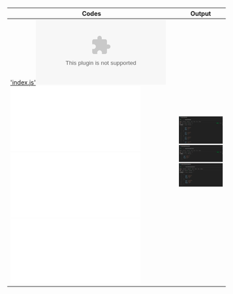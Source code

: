 | Codes | Output |
|-------|--------|
|['index.js'](./Codes/index.js)!['myapp.zip.js'](./Codes/myapp.zip)!['studentdb.js'](./Codes/studentdb.js)!['studentroute.js'](./Codes/studentroute.js)!['studentservice.js'](./Codes/studentservice.js)|![1.png](./Outputs/1.png)![2.png](./Outputs/2.png)![3.png](./Outputs/3.png)|

